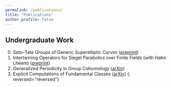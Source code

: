 ```yaml
---
permalink: /publications/
title: "Publications"
author_profile: false
---
```


Undergraduate Work
-

0. Sato&ndash;Tate Groups of Generic Superelliptic Curves ([preprint](https://dfoiler.github.io/handouts/senior-thesis/thesis.pdf))
0. Intertwining Operators for Siegel Parabolics over Finite Fields (with Hahn Lheem) ([preprint](https://dfoiler.github.io/umich-reu/intertwining.pdf))
0. Generalized Periodicity in Group Cohomology ([arXiv](https://arxiv.org/abs/2302.06160))
0. Explicit Computations of Fundamental Classes ([arXiv](https://arxiv.org/abs/2302.06163))
{: reversed="reversed"}